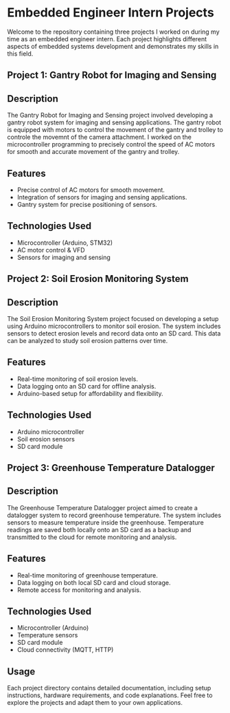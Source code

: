 # Embedded Engineer Intern Projects
Welcome to the repository containing three projects I worked on during my time as an embedded engineer intern. Each project highlights different aspects of embedded systems development and demonstrates my skills in this field.

## Project 1: Gantry Robot for Imaging and Sensing
## Description
The Gantry Robot for Imaging and Sensing project involved developing a gantry robot system for imaging and sensing applications. The gantry robot is equipped with motors to control the movement of the gantry and trolley to controle the movemnt of the camera attachment. I worked on the microcontroller programming to precisely control the speed of AC motors for smooth and accurate movement of the gantry and trolley.

## Features
* Precise control of AC motors for smooth movement.
* Integration of sensors for imaging and sensing applications.
* Gantry system for precise positioning of sensors.
  
## Technologies Used
* Microcontroller (Arduino, STM32)
* AC motor control & VFD
* Sensors for imaging and sensing
  
## Project 2: Soil Erosion Monitoring System
## Description
The Soil Erosion Monitoring System project focused on developing a setup using Arduino microcontrollers to monitor soil erosion. The system includes sensors to detect erosion levels and record data onto an SD card. This data can be analyzed to study soil erosion patterns over time.

## Features
* Real-time monitoring of soil erosion levels.
* Data logging onto an SD card for offline analysis.
* Arduino-based setup for affordability and flexibility.
  
## Technologies Used
* Arduino microcontroller
* Soil erosion sensors
* SD card module

  
## Project 3: Greenhouse Temperature Datalogger
## Description
The Greenhouse Temperature Datalogger project aimed to create a datalogger system to record greenhouse temperature. The system includes sensors to measure temperature inside the greenhouse. Temperature readings are saved both locally onto an SD card as a backup and transmitted to the cloud for remote monitoring and analysis.

## Features
* Real-time monitoring of greenhouse temperature.
* Data logging on both local SD card and cloud storage.
* Remote access for monitoring and analysis.
  
## Technologies Used
* Microcontroller (Arduino)
* Temperature sensors
* SD card module
* Cloud connectivity (MQTT, HTTP)
  
## Usage
Each project directory contains detailed documentation, including setup instructions, hardware requirements, and code explanations. Feel free to explore the projects and adapt them to your own applications.
